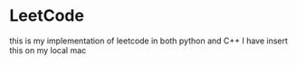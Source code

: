 # LeetCode
this is my implementation of leetcode in both python and C++
I have insert this on my local mac 
